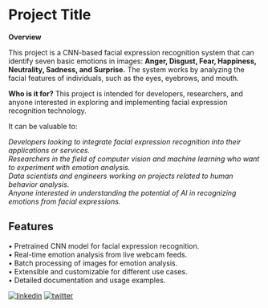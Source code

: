 
# Project Title

**Overview**

This project is a CNN-based facial expression recognition system that can identify seven basic emotions in images: **Anger, Disgust, Fear, Happiness, Neutrality, Sadness, and Surprise.** The system works by analyzing the facial features of individuals, such as the eyes, eyebrows, and mouth.

**Who is it for?**
This project is intended for developers, researchers, and anyone interested in exploring and implementing facial expression recognition technology.

It can be valuable to:

*Developers looking to integrate facial expression recognition into their applications or services.\
Researchers in the field of computer vision and machine learning who want to experiment with emotion analysis.\
Data scientists and engineers working on projects related to human behavior analysis.\
Anyone interested in understanding the potential of AI in recognizing emotions from facial expressions.*




## Features

•	Pretrained CNN model for facial expression recognition.\
•	Real-time emotion analysis from live webcam feeds.\
•	Batch processing of images for emotion analysis.\
•	Extensible and customizable for different use cases.\
•	Detailed documentation and usage examples.

[![linkedin](https://img.shields.io/badge/linkedin-0A66C2?style=for-the-badge&logo=linkedin&logoColor=white)](https://www.linkedin.com/in/nimalan-parameshwaran-97b7a2256)
[![twitter](https://img.shields.io/badge/twitter-1DA1F2?style=for-the-badge&logo=twitter&logoColor=white)](https://twitter.com/Nimalan49032055)


